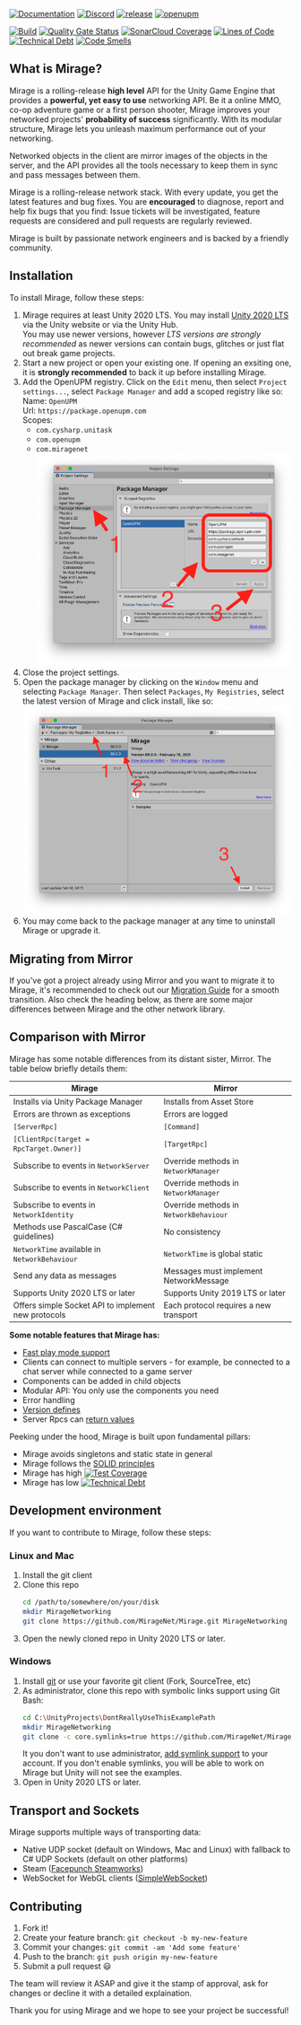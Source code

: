 [![Documentation](https://img.shields.io/badge/documentation-brightgreen.svg)](https://miragenet.github.io/Mirage/)
[![Discord](https://img.shields.io/discord/809535064551456888.svg)](https://discordapp.com/invite/DTBPBYvexy)
[![release](https://img.shields.io/github/release/MirageNet/Mirage.svg)](https://github.com/MirageNet/Mirage/releases/latest)
[![openupm](https://img.shields.io/npm/v/com.miragenet.mirage?label=openupm&registry_uri=https://package.openupm.com)](https://openupm.com/packages/com.miragenet.mirage/)

[![Build](https://github.com/MirageNet/Mirage/workflows/CI/badge.svg)](https://github.com/MirageNet/Mirage/actions?query=workflow%3ACI)
[![Quality Gate Status](https://sonarcloud.io/api/project_badges/measure?project=MirageNet_Mirage&metric=alert_status)](https://sonarcloud.io/dashboard?id=MirageNet_Mirage)
[![SonarCloud Coverage](https://sonarcloud.io/api/project_badges/measure?project=MirageNet_Mirage&metric=coverage)](https://sonarcloud.io/component_measures?id=MirageNet_Mirage&metric=coverage)
[![Lines of Code](https://sonarcloud.io/api/project_badges/measure?project=MirageNet_Mirage&metric=ncloc)](https://sonarcloud.io/dashboard?id=MirageNet_Mirage)
[![Technical Debt](https://sonarcloud.io/api/project_badges/measure?project=MirageNet_Mirage&metric=sqale_index)](https://sonarcloud.io/dashboard?id=MirageNet_Mirage)
[![Code Smells](https://sonarcloud.io/api/project_badges/measure?project=MirageNet_Mirage&metric=code_smells)](https://sonarcloud.io/dashboard?id=MirageNet_Mirage)

## What is Mirage?

Mirage is a rolling-release **high level** API for the Unity Game Engine that provides a **powerful, yet easy to use** networking API. Be it a online MMO, co-op adventure game or a first person shooter, Mirage improves your networked projects' **probability of success** significantly. With its modular structure, Mirage lets you unleash maximum performance out of your networking. 

Networked objects in the client are mirror images of the objects in the server, and the API provides all the tools necessary to keep them in sync and pass messages between them.

Mirage is a rolling-release network stack. With every update, you get the latest features and bug fixes. You are **encouraged** to diagnose, report and help fix bugs that you find: Issue tickets will be investigated, feature requests are considered and pull requests are regularly reviewed.

Mirage is built by passionate network engineers and is backed by a friendly community.

## Installation

To install Mirage, follow these steps:

1) Mirage requires at least Unity 2020 LTS. You may install [Unity 2020 LTS](https://unity.com/) via the Unity website or via the Unity Hub. <br/>
    You may use newer versions, however _LTS versions are strongly recommended_ as newer versions can contain bugs, glitches or just flat out break game projects.
2) Start a new project or open your existing one. If opening an exsiting one, it is **strongly recommended** to back it up before installing Mirage.
4) Add the OpenUPM registry.  Click on the `Edit` menu, then select `Project settings...`, select `Package Manager` and add a scoped registry like so: <br/>
    Name: `OpenUPM` <br/>
    Url: `https://package.openupm.com` <br/>
    Scopes:
    - `com.cysharp.unitask`
    - `com.openupm`
    - `com.miragenet`
   ![Scoped Registry](doc/images/Scoped%20Registry.png)
4) Close the project settings.
5) Open the package manager by clicking on the `Window` menu and selecting `Package Manager`. Then select `Packages`, `My Registries`, select the latest version of Mirage and click install, like so:
   ![Install Mirage](doc/images/Install%20Mirage.png)
6) You may come back to the package manager at any time to uninstall Mirage or upgrade it.

## Migrating from Mirror

If you've got a project already using Mirror and you want to migrate it to Mirage, it's recommended to check out our [Migration Guide](https://miragenet.github.io/Mirage/Articles/Guides/MirrorMigration.html) for a smooth transition. Also check the heading below, as there are some major differences between Mirage and the other network library.

## Comparison with Mirror

Mirage has some notable differences from its distant sister, Mirror. The table below briefly details them:

| Mirage                                              | Mirror                                 |
| --------------------------------------------------- | -------------------------------------- |
| Installs via Unity Package Manager                  | Installs from Asset Store              |
| Errors are thrown as exceptions                     | Errors are logged                      |
| `[ServerRpc]`                                       | `[Command]`                            |
| `[ClientRpc(target = RpcTarget.Owner)]`             | `[TargetRpc]`                          |
| Subscribe to events in `NetworkServer`              | Override methods in `NetworkManager`   |
| Subscribe to events in `NetworkClient`              | Override methods in `NetworkManager`   |
| Subscribe to events in `NetworkIdentity`            | Override methods in `NetworkBehaviour` |
| Methods use PascalCase (C# guidelines)              | No consistency                         |
| `NetworkTime` available in `NetworkBehaviour`       | `NetworkTime` is global static         |
| Send any data as messages                           | Messages must implement NetworkMessage |
| Supports Unity 2020 LTS or later                    | Supports Unity 2019 LTS or later       |
| Offers simple Socket API to implement new protocols | Each protocol requires a new transport |

**Some notable features that Mirage has:**

* [Fast play mode support](https://blogs.unity3d.com/2019/11/05/enter-play-mode-faster-in-unity-2019-3/)
* Clients can connect to multiple servers - for example, be connected to a chat server while connected to a game server
* Components can be added in child objects
* Modular API: You only use the components you need
* Error handling
* [Version defines](https://docs.unity3d.com/Manual/ScriptCompilationAssemblyDefinitionFiles.html#define-symbols)
* Server Rpcs can [return values](https://miragenet.github.io/Mirage/Articles/Guides/RemoteCalls/ServerRpc.html)

Peeking under the hood, Mirage is built upon fundamental pillars: 

* Mirage avoids singletons and static state in general
* Mirage follows the [SOLID principles](https://en.wikipedia.org/wiki/SOLID)
* Mirage has high [![Test Coverage](https://sonarcloud.io/api/project_badges/measure?project=MirageNet_Mirage&metric=coverage)](https://sonarcloud.io/dashboard?id=MirageNet_Mirage)
* Mirage has low [![Technical Debt](https://sonarcloud.io/api/project_badges/measure?project=MirageNet_Mirage&metric=sqale_index)](https://sonarcloud.io/dashboard?id=MirageNet_Mirage)

## Development environment

If you want to contribute to Mirage, follow these steps:

### Linux and Mac

1) Install the git client
2) Clone this repo
    ```sh
    cd /path/to/somewhere/on/your/disk
    mkdir MirageNetworking
    git clone https://github.com/MirageNet/Mirage.git MirageNetworking
    ```
3) Open the newly cloned repo in Unity 2020 LTS or later.

### Windows

1) Install [git](https://git-scm.com/download/win) or use your favorite git client (Fork, SourceTree, etc)
2) As administrator, clone this repo with symbolic links support using Git Bash:
    ```sh 
    cd C:\UnityProjects\DontReallyUseThisExamplePath
    mkdir MirageNetworking
    git clone -c core.symlinks=true https://github.com/MirageNet/Mirage.git
    ```
    It you don't want to use administrator, [add symlink support](https://www.joshkel.com/2018/01/18/symlinks-in-windows/) to your account.
    If you don't enable symlinks, you will be able to work on Mirage but Unity will not see the examples.
3) Open in Unity 2020 LTS or later.

## Transport and Sockets

Mirage supports multiple ways of transporting data:
- Native UDP socket (default on Windows, Mac and Linux) with fallback to C# UDP Sockets (default on other platforms)
- Steam ([Facepunch Steamworks](https://github.com/MirageNet/SteamyFaceNG))
- WebSocket for WebGL clients ([SimpleWebSocket](https://github.com/James-Frowen/SimpleWebSocket))

## Contributing

1. Fork it!
2. Create your feature branch: `git checkout -b my-new-feature`
3. Commit your changes: `git commit -am 'Add some feature'`
4. Push to the branch: `git push origin my-new-feature`
5. Submit a pull request :smiley:

The team will review it ASAP and give it the stamp of approval, ask for changes or decline it with a detailed explaination. 

Thank you for using Mirage and we hope to see your project be successful!
